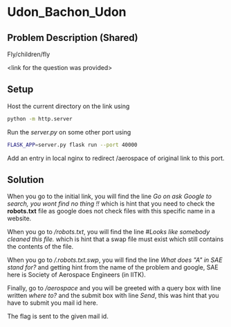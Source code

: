 # Udon\_Bachon\_Udon

## Problem Description (Shared)

Fly/children/fly

\<link for the question was provided\>

## Setup

Host the current directory on the link using
```sh
python -m http.server
```

Run the *server.py* on some other port using
```sh
FLASK_APP=server.py flask run --port 40000
```

Add an entry in local nginx to redirect /aerospace of original link to this port.

## Solution

When you go to the initial link, you will find the line *Go on ask Google to search, you wont find no thing !!* which is hint that you need to check the **robots.txt** file as google does not check files with this specific name in a website.

When you go to */robots.txt*, you will find the line *#Looks like somebody cleaned this file.* which is hint that a swap file must exist which still contains the contents of the file.

When you go to */.robots.txt.swp*, you will find the line *What does "A" in SAE stand for?* and getting hint from the name of the problem and google, SAE here is Society of Aerospace Engineers (in IITK).

Finally, go to */aerospace* and you will be greeted with a query box with line written *where to?* and the submit box with line *Send*, this was hint that you have to submit you mail id here.

The flag is sent to the given mail id.
